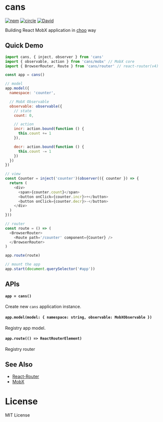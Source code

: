 # cans

[![npm](https://img.shields.io/npm/v/cans.svg)](https://www.npmjs.com/package/cans)
[![circle](https://circleci.com/gh/djyde/cans.svg?style=shield)](https://circleci.com/gh/djyde/cans)
[![David](https://img.shields.io/david/djyde/cans.svg)]()

Building React MobX application in [choo](https://github.com/yoshuawuyts/choo) way

## Quick Demo

```js
import cans, { inject, observer } from 'cans'
import { observable, action } from 'cans/mobx' // MobX core
import { BrowserRouter, Route } from 'cans/router' // react-router(v4) core

const app = cans()

// model
app.model({
  namespace: 'counter',

  // MobX Observable
  observable: observable({
    // state
    count: 0,

    // action
    incr: action.bound(function () {
      this.count += 1
    }),

    decr: action.bound(function () {
      this.count -= 1
    })
  })
})

// view
const Counter = inject('counter')(observer(({ counter }) => {
  return (
    <div>
      <span>{counter.count}</span>
      <button onClick={counter.incr}>+</button>
      <button onClick={counter.decr}>-</button>
    </div>
  )
}))

// router
const route = () => (
  <BrowserRouter>
    <Route path='/counter' component={Counter} />
  </BrowserRouter>
)

app.route(route)

// mount the app
app.start(document.querySelector('#app'))
```

## APIs

#### `app = cans()`

Create new `cans` application instance.

#### `app.model(model: { namespace: string, observable: MobXObservable })`

Registry app model.

#### `app.route(() => ReactRouterElement)`

Registry router

## See Also

- [React-Router](https://github.com/ReactTraining/react-router)
- [MobX](https://mobxjs.github.io/mobx/)

# License

MIT License
